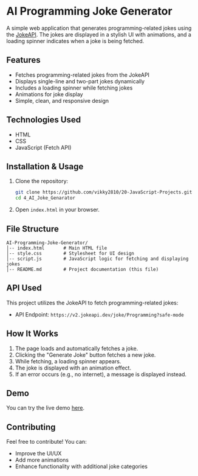 # AI Programming Joke Generator

A simple web application that generates programming-related jokes using the [JokeAPI](https://jokeapi.dev/). The jokes are displayed in a stylish UI with animations, and a loading spinner indicates when a joke is being fetched.

## Features
- Fetches programming-related jokes from the JokeAPI
- Displays single-line and two-part jokes dynamically
- Includes a loading spinner while fetching jokes
- Animations for joke display
- Simple, clean, and responsive design

## Technologies Used
- HTML
- CSS
- JavaScript (Fetch API)

## Installation & Usage
1. Clone the repository:
   ```bash
   git clone https://github.com/vikky2810/20-JavaScript-Projects.git
   cd 4_AI_Joke_Genarator
   ```
2. Open `index.html` in your browser.

## File Structure
```
AI-Programming-Joke-Generator/
│-- index.html       # Main HTML file
│-- style.css        # Stylesheet for UI design
│-- script.js        # JavaScript logic for fetching and displaying jokes
│-- README.md        # Project documentation (this file)
```

## API Used
This project utilizes the JokeAPI to fetch programming-related jokes:
- API Endpoint: `https://v2.jokeapi.dev/joke/Programming?safe-mode`

## How It Works
1. The page loads and automatically fetches a joke.
2. Clicking the "Generate Joke" button fetches a new joke.
3. While fetching, a loading spinner appears.
4. The joke is displayed with an animation effect.
5. If an error occurs (e.g., no internet), a message is displayed instead.

## Demo
You can try the live demo [here](https://funnybot-ai.vercel.app
).

## Contributing
Feel free to contribute! You can:
- Improve the UI/UX
- Add more animations
- Enhance functionality with additional joke categories


